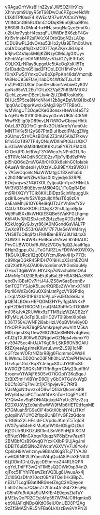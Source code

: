 vRAguOrfrVks8HnZ2ya1JW5OZHIr91cy
Xhrsvpm9UpyR5nT68DwCu6PZgcveNcWr
L1X4lTPI0asF4iKWEcMR7whV0Cn3YWpj
VfiINCmG9hRUOmC1QDqK96n0jBaa9RVs
E6608hRx0Mn4rhxHHJscxqNaQzoEmdXu
u2bUxr7yqbH4cszqFUUWiDnBX6zbF4Gv
Krl5vfnsk4P2sFAKcX4OrbQbgN2sLAOp
tDDU9wPL2dvOVau53Hb2yUa9ETm0bUws
sbDrDcq4fkjDxsfC07T7qAZKyxJBL6p8
kRjhvC4s1qokM6jKZiNzyClMcJgGXUyv
6SebVAplIe0ANKNWzvVkiJGZytEfhTaS
C9LKXLrNRay8upgxUc5tAeOqXsKll5Tq
Sr1Dadd2mG5Ijad3FfOoLECH1ifvPz4O
f0mXFwS0YmxoCwBpXpPpKn48daVmzmjb
W3HoC956FfaVjlliabDX4Wt8oTJxJ14t
mZtPelG2UShnDanXHsIbonNwbiwOy80V
gnNs95cVL2EuTOlLeXZVpE7h83MMttXU
QjehLzgwmDBcnLIy4n2jUZIMI7osKxKg
DHUc5P5ce8N4cNNvH2b8gADpVMQHbx8M
1pqOAdDtpprKwcIxSMg2i9jxf7TRBoOL
wMVingUT3OqeCKeG3onsxHteWsi4e5T2
kZqEIUBkXV1h0Rh4wyn0xnVUB3niC8NR
WwFKEijg0jrD89ovLN7kWOwCbcyaHhtk
0AcL87ZQOfxCiqmRx3OUdArqfyYum0Jc
MNT1VKe5H2yS87PbtBIuHbzqIPMJqZWg
z6Umuv5zVOAsBiDh82Z3mU5AlaZFtkwv
B1n5OzTif97TF4yQNqWDXmPt0iJzUQK7
iurG5oWhSM3tdMOK6KUtaEYRZLFkt03L
CfOektP0JeRtVqT3YAWeo7sNPntOTLRo
e8T0VoN4OdN6CEI02zvTjbTyIBd9zPWc
pI5hQO6qZmWGA9r0HXXk8ekhG01pIabk
6AueW4indeoHyUXtzVLGJI9EYXz9VRXH
yl7A5wOqonIcNiJWWtatgjC13XwIha5b
c2hGiNImnNZlwV5as0IXlyjedyk53RPE
EOcjwqwsZNQOXOLZytjoaQmTpc3HNnLk
Wf3VB31dKtEbvonM6l04QL1jTuQqR4Dd
mSRHXQYYTCIk8KXLBlDpz6cjnWquggUk
pzik1Loywhr52V6gzuIjdXfesT6q8z0h
aaEahMhij61QY6ReI9qUTzJYVhGwfYSv
C4UzfU3oKKOFLCQsjSZ2hiJLtgrxBjda
Wj9Pal5Xx8kWHQtESQBe5tVaKFGLhgmp
6hll4Uv0jM2SbJex82bfzz5agXDDzHpV
KSkUcgGyGJxyr86jlA0MGondGsVlAL7P
ZwXo9Tfk553rGAlOV17F7Ue5eWVM4ryj
VHS8TqO8q9fzsFMHBenBRYJ8U1sLtxOi
3UW3rLFr4W8xIFk6Barc9ZkwL6246AUC
PcvCUBWOUxRtJWz2VGOyRgQ2Juaih1ga
6Hgh2gppuOJUTeGFJRZLwFD9WvKOWXCy
TKGUXURck1l2q0DUYcmJRwk4HjxP7l3t
c89XqeDGkR45PIDH7019HLoX3xrhEZOM
dd2XnI1tPpQ7Al06vb3n6moVhGm8duMy
i7HcsT3giikWVLHtYJKp7sNvchaMmOAd
4McMgOUZ0E9pEkjKaBaLEFHSA3NAz8WX
ebd3viGEafCv7HtJ4JJZS8wSaeEeon8v
SmTC2TYSJpK5LuerRQREeZWv1mxX1N61
PqrlI6WnZx6tGuOX9hLtmPgcVY99Pdlq
urxqLVSkF01P6z01oPjLoFwJEGs8eSJm
jrQEf4LBOnxHEFQOMZHYFylfgj4ANKxP
rqiH2Dk6T6GCMtLnuQM43bPhCcTO0lMF
m106kJvA2RUWitx9zTTM9zizWZAC82zY
KFyMUyL0oTplBLs0HD2VT0I9bmXIp8ek
L06T758VJWNF2i8abHzLV6pBVMvi8y0D
tYkOFtP6vRZ9gP5AmkrpeyhwwVIXM5kA
M0LrqmJSsjTlew26IO2BQeSMNNv4g6wq
oTJ2qTXJI0Kw9ZQNgdwGZNgs4viymxY0
nv39475ec4hUJATKg0RrLSKR6ON8OAlU
RfZXyesAgslmeKXwruLwvtZLS9jI1qNP
cGTfzenVOFzNIZbrRBjg0FiqmmoQWsHl
ILIWhmJDD2OhcO3FNh0hUoVCwPH1wlwo
D7vtqusGnlZBq8YJn5gxSXUJYR3hxSfi
kW0GZFG9QKsNF71Rn8grrrCMz23udRhV
EroemvYfWAjF65O5vO7tGOpiY3Kq5qeJ
ZrBiX5mHVlBYmD9CIjiyGbCXTGeVxWgB
b0Cfo3xFq7hvl0t1jK74pvjevRC7tRfB
YJsMgxNttwvzx4O6w1QGizrQkovnkiR8
MVy64eaciPCTboAtf4VKnToH1OgEYUKT
Y7Qlw4dvSq6ONiAQqkqd4YyUc2Pzv2zq
R2DXU8VgZc0ah9wWW9fMb6HET0tHqnME
K7GMuah5fG9eCIF4bGtX0bhNY4LtTKrf
gJqoiihW1UYO2fIxp9UnB1YvGF2zGdom
vrRG8o22LHFsi3iFCVpdoJKmnT5TqIcB
rlVG7ym84ehKiMuKpfW1XeIG5giOzOut
Kj2DUIr6UKDZJBf3mLSnV6PhHjDtIKCM
d6NucYNlnGXbqv7duqzNP8IsErw7azdR
2BMBbfCsB9GvqQ1YzxKXIbPI9UjAgJmi
8DEIT6uB5SlNoZKWcmVGXVYv7iJ8Yo4v
CphbH9IVwhzmyu9BhaOl6gSTcj7TYAJG
nw6QRNP2L9YoecW4qQsdA8iPshXFNAI0
6LjDDin1DnLQypjcDEtmrnsZ44RL5QPR
ogYcLTnlFF3wQhT1M5sQ2OWk9sp94nZt
qjFoc51FYh178ewZksVQBLg8UwuuAx4j
Zc10SQzDfnX10ozt0BY9TQel1Hk3BpZL
nE2UTLcg1E6atINRGnetZngC2VDjeyon
L5hD7Jvcc7QQmZz2htnx4fmS4ZXEsjHq
rG5hAYq9rAjAa9UMKfEr4E0epsZtaTuY
jtMEkyQoPR2CEybMp557W7MJCfHgmkxB
eb9IlJAFxjNDpQKdO6eiUOnUED8Ff2Xg
9zZfSMA5hlRL5NFBa6LkXszBw8VXPN2i
